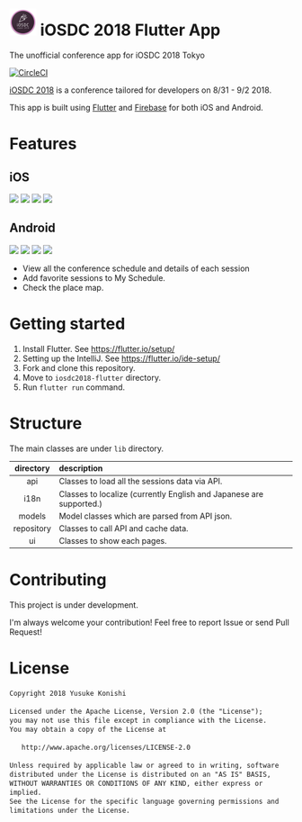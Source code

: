 # ![](android/app/src/main/res/mipmap-mdpi/ic_launcher.png) iOSDC 2018 Flutter App

The unofficial conference app for iOSDC 2018 Tokyo

[![CircleCI](https://circleci.com/gh/konifar/iosdc2018-flutter.svg?style=svg&circle-token=1ea146003ad31569f074e919de3cb75e36b44cd8)](https://circleci.com/gh/konifar/iosdc2018-flutter)

[iOSDC 2018](https://iosdc.jp/2018/) is a conference tailored for developers on 8/31 - 9/2 2018.

This app is built using [Flutter](https://flutter.io/) and [Firebase](https://firebase.google.com) for both iOS and Android.

# Features
## iOS
<img src="art/ios_sessions.png" width="200" /> <img src="art/ios_session_detail.png" width="200" /> <img src="art/ios_map.png" width="200" /> <img src="art/ios_gif.gif" width="200" />

## Android
<img src="art/android_sessions.jpg" width="200" /> <img src="art/android_session_detail.jpg" width="200" /> <img src="art/android_map.jpg" width="200" /> <img src="art/android_gif.gif" width="200" />

- View all the conference schedule and details of each session
- Add favorite sessions to My Schedule.
- Check the place map.

# Getting started
1. Install Flutter. See https://flutter.io/setup/
2. Setting up the IntelliJ. See https://flutter.io/ide-setup/
3. Fork and clone this repository.
4. Move to `iosdc2018-flutter` directory.
5. Run `flutter run` command.

# Structure
The main classes are under `lib` directory.

directory | description
:--: | :--
api | Classes to load all the sessions data via API.
i18n | Classes to localize (currently English and Japanese are supported.)
models | Model classes which are parsed from API json.
repository | Classes to call API and cache data.
ui | Classes to show each pages. 

# Contributing
This project is under development.

I'm always welcome your contribution! Feel free to report Issue or send Pull Request! 

# License
```
Copyright 2018 Yusuke Konishi

Licensed under the Apache License, Version 2.0 (the "License");
you may not use this file except in compliance with the License.
You may obtain a copy of the License at

   http://www.apache.org/licenses/LICENSE-2.0

Unless required by applicable law or agreed to in writing, software
distributed under the License is distributed on an "AS IS" BASIS,
WITHOUT WARRANTIES OR CONDITIONS OF ANY KIND, either express or implied.
See the License for the specific language governing permissions and
limitations under the License.
```
